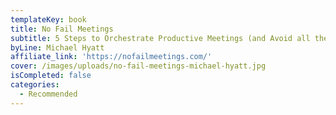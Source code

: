```yaml
---
templateKey: book
title: No Fail Meetings
subtitle: 5 Steps to Orchestrate Productive Meetings (and Avoid all the Rest)
byLine: Michael Hyatt
affiliate_link: 'https://nofailmeetings.com/'
cover: /images/uploads/no-fail-meetings-michael-hyatt.jpg
isCompleted: false
categories:
  - Recommended
---
```


